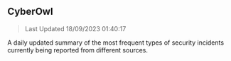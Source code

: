 ## CyberOwl 
> Last Updated 18/09/2023 01:40:17 


A daily updated summary of the most frequent types of security incidents currently being reported from different sources.

